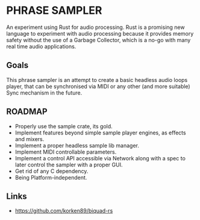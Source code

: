 # PHRASE SAMPLER

An experiment using Rust for audio processing.
Rust is a promising new language to experiment with audio processing because it provides memory safety without the use of a Garbage Collector, which is a no-go with many real time audio applications.

## Goals

This phrase sampler is an attempt to create a basic headless audio loops player, that can be synchronised via MIDI or any other (and more suitable) Sync mechanism in the future.

## ROADMAP

- Properly use the sample crate, its gold.
- Implement features beyond simple sample player engines, as effects and mixers.
- Implement a proper headless sample lib manager.
- Implement MIDI controllable parameters.
- Implement a control API accessible via Network along with a spec to later control the sampler with a proper GUI.
- Get rid of any C dependency.
- Being Platform-independent.

## Links

- https://github.com/korken89/biquad-rs
